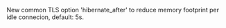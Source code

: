 New common TLS option 'hibernate_after' to reduce memory footprint per idle connecion, default: 5s.
